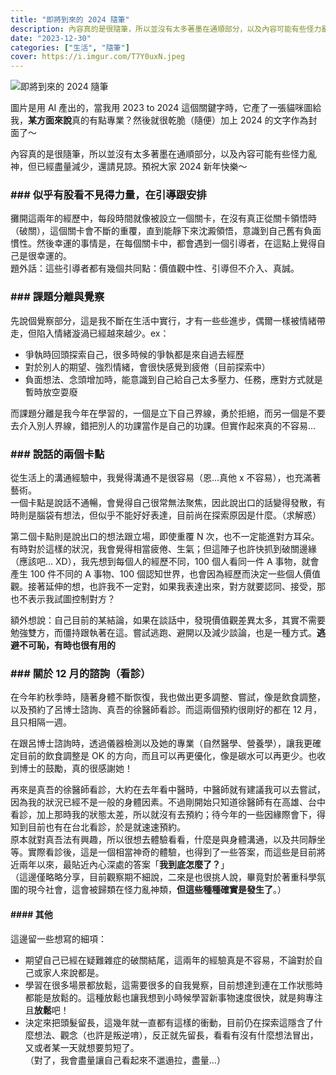 ```yaml
---
title: "即將到來的 2024 隨筆"
description: 內容真的是很隨筆，所以並沒有太多著墨在通順部分，以及內容可能有些怪力亂神，但已經盡量減少，還請見諒。
date: "2023-12-30"
categories: ["生活", "隨筆"]
cover: https://i.imgur.com/T7Y0uxN.jpeg
---
```


![即將到來的 2024 隨筆](https://i.imgur.com/T7Y0uxN.jpeg)

圖片是用 AI 產出的，當我用 2023 to 2024 這個關鍵字時，它產了一張貓咪圖給我，**某方面來說**真的有點專業？然後就很乾脆（隨便）加上 2024 的文字作為封面了～

內容真的是很隨筆，所以並沒有太多著墨在通順部分，以及內容可能有些怪力亂神，但已經盡量減少，還請見諒。預祝大家 2024 新年快樂～

### ### 似乎有股看不見得力量，在引導跟安排

攤開這兩年的經歷中，每段時間就像被設立一個關卡，在沒有真正從關卡領悟時（破關），這個關卡會不斷的重覆，直到能靜下來沈澱領悟，意識到自己舊有負面慣性。然後幸運的事情是，在每個關卡中，都會遇到一個引導者，在這點上覺得自己是很幸運的。  
題外話：這些引導者都有幾個共同點：價值觀中性、引導但不介入、真誠。

### ### 課題分離與覺察

先說個覺察部分，這是我不斷在生活中實行，才有一些些進步，偶爾一樣被情緒帶走，但陷入情緒漩渦已經越來越少。ex：

- 爭執時回頭探索自己，很多時候的爭執都是來自過去經歷
- 對於別人的期望、強烈情緒，會很快感覺到疲倦（目前探索中）
- 負面想法、念頭增加時，能意識到自己給自己太多壓力、任務，應對方式就是暫時放空耍廢

而課題分離是我今年在學習的，一個是立下自己界線，勇於拒絕，而另一個是不要去介入別人界線，錯把別人的功課當作是自己的功課。但實作起來真的不容易...

### ### 說話的兩個卡點

從生活上的溝通經驗中，我覺得溝通不是很容易（恩...真他 x 不容易），也充滿著藝術。  
一個卡點是說話不通暢，會覺得自己很常無法聚焦，因此說出口的話變得發散，有時則是腦袋有想法，但似乎不能好好表達，目前尚在探索原因是什麼。（求解惑）

第二個卡點則是說出口的想法跟立場，即使重覆 N 次，也不一定能進對方耳朵。有時對於這樣的狀況，我會覺得相當疲倦、生氣；但這陣子也許快抓到破關邊緣（應該吧... XD），我先想到每個人的經歷不同，100 個人看同一件 A 事物，就會產生 100 件不同的 A 事物、100 個認知世界，也會因為經歷而決定一些個人價值觀。接著延伸的想，也許我不一定對，如果我表達出來，對方就要認同、接受，那也不表示我試圖控制對方？

額外想說：自己目前的某結論，如果在談話中，發現價值觀差異太多，其實不需要勉強雙方，而僵持跟執著在這。嘗試逃跑、避開以及減少談論，也是一種方式。**逃避不可恥，有時也很有用的**

### ### 關於 12 月的諮詢（看診）

在今年約秋季時，隨著身體不斷恢復，我也做出更多調整、嘗試，像是飲食調整，以及預約了呂博士諮詢、真吾的徐醫師看診。而這兩個預約很剛好的都在 12 月，且只相隔一週。

在跟呂博士諮詢時，透過儀器檢測以及她的專業（自然醫學、營養學），讓我更確定目前的飲食調整是 OK 的方向，而且可以再更優化，像是碳水可以再更少。也收到博士的鼓勵，真的很感謝她！

再來是真吾的徐醫師看診，大約在去年看中醫時，中醫師就有建議我可以去嘗試，因為我的狀況已經不是一般的身體因素。不過剛開始只知道徐醫師有在高雄、台中看診，加上那時我的狀態太差，所以就沒有去預約；待今年的一些因緣際會下，得知到目前也有在台北看診，於是就速速預約。  
原本就對真吾法有興趣，所以很想去體驗看看，什麼是與身體溝通，以及共同靜坐等。實際看診後，這是一個相當神奇的體驗，也得到了一些答案，而這些是目前將近兩年以來，最貼近內心深處的答案「**我到底怎麼了？**」  
（這邊僅略略分享，目前觀察期不細說，二來是也很挑人說，畢竟對於著重科學氛圍的現今社會，這會被歸類在怪力亂神類，**但這些種種確實是發生了**。）

#### #### 其他

這邊留一些想寫的細項：

- 期望自己已經在疑難雜症的破關結尾，這兩年的經驗真是不容易，不論對於自己或家人來說都是。
- 學習在很多場景都放鬆，這需要很多的自我覺察，目前想達到連在工作狀態時都能是放鬆的。這種放鬆也讓我想到小時候學習新事物速度很快，就是夠專注且**放鬆**吧！
- 決定來把頭髮留長，這幾年就一直都有這樣的衝動，目前仍在探索這隱含了什麼想法、觀念（也許是叛逆唷），反正就先留長，看看有沒有什麼想法冒出，又或者某一天就想要剪短了。  
   （對了，我會盡量讓自己看起來不邋遢拉，盡量...）
